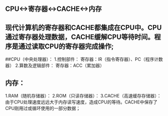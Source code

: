 ## CPU<->寄存器<->CACHE<->内存

## 现代计算机的寄存器和CACHE都集成在CPU中。CPU通过寄存器处理数据，CACHE缓解CPU等待时间。程序是通过读取CPU的寄存器完成操作;

##CPU（中央处理器）：
1.控制部件：
    寄存器：IR（指令寄存器）、PC（程序计数器）
2.算数及逻辑部件：
    寄存器：ACC（累加器）

## 内存：
1.RAM（随机存储器）：
2.ROM（只读存储器）：
3.CACHE（高速缓存存储器）：由于CPU处理速度远远大于内存读写速度，造成CPU的等待。CACHE中保存了CPU刚用过或循环使用的一部分数据；
